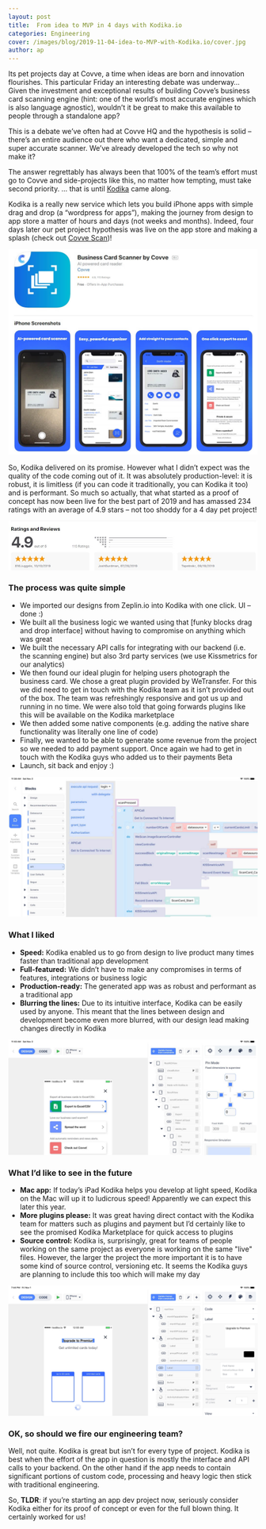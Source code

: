 ```yaml
---
layout: post
title:  From idea to MVP in 4 days with Kodika.io
categories: Engineering
cover: /images/blog/2019-11-04-idea-to-MVP-with-Kodika.io/cover.jpg
author: ap	
---
```

Its pet projects day at Covve, a time when ideas are born and innovation flourishes. This particular Friday an interesting debate was underway… Given the investment and exceptional results of building Covve’s business card scanning engine (hint: one of the world’s most accurate engines which is also language agnostic), wouldn’t it be great to make this available to people through a standalone app? 

This is a debate we’ve often had at Covve HQ and the hypothesis is solid – there’s an entire audience out there who want a dedicated, simple and super accurate scanner. We’ve already developed the tech so why not make it?

The answer regrettably has always been that 100% of the team’s effort must go to Covve and side-projects like this, no matter how tempting, must take second priority.
… that is until [Kodika] came along.

<!--more-->

Kodika is a really new service which lets you build iPhone apps with simple drag and drop (a “wordpress for apps”), making the journey from design to app store a matter of hours and days (not weeks and months). Indeed, four days later our pet project hypothesis was live on the app store and making a splash (check out [Covve Scan])!


![whatsthepoint](/images/blog/2019-11-04-idea-to-MVP-with-Kodika.io/appstore.jpg)


So, Kodika delivered on its promise. However what I didn’t expect was the quality of the code coming out of it. It was absolutely production-level: it is robust, it is limitless (if you can code it traditionally, you can Kodika it too) and is performant. So much so actually, that what started as a proof of concept has now been live for the best part of 2019 and has amassed 234 ratings with an average of 4.9 stars – not too shoddy for a 4 day pet project!

![whatsthepoint](/images/blog/2019-11-04-idea-to-MVP-with-Kodika.io/ratings2.jpg)

### The process was quite simple
- We imported our designs from Zeplin.io into Kodika with one click. UI – done :)
- We built all the business logic we wanted using that [funky blocks drag and drop interface] without having to compromise on anything which was great
- We built the necessary API calls for integrating with our backend (i.e. the scanning engine) but also 3rd party services (we use Kissmetrics for our analytics)
- We then found our ideal plugin for helping users photograph the business card. We chose a great plugin provided by WeTransfer. For this we did need to get in touch with the Kodika team as it isn’t provided out of the box. The team was refreshingly responsive and got us up and running in no time. We were also told that going forwards plugins like this will be available on the Kodika marketplace
- We then added some native components (e.g. adding the native share functionality was literally one line of code)
- Finally, we wanted to be able to generate some revenue from the project so we needed to add payment support. Once again we had to get in touch with the Kodika guys who added us to their payments Beta
- Launch, sit back and enjoy :)


![whatsthepoint](/images/blog/2019-11-04-idea-to-MVP-with-Kodika.io/code.jpg)

### What I liked
- **Speed:** Kodika enabled us to go from design to live product many times faster than traditional app development
- **Full-featured:** We didn’t have to make any compromises in terms of features, integrations or business logic
- **Production-ready:** The generated app was as robust and performant as a traditional app
- **Blurring the lines:** Due to its intuitive interface, Kodika can be easily used by anyone. This meant that the lines between design and development become even more blurred, with our design lead making changes directly in Kodika


![whatsthepoint](/images/blog/2019-11-04-idea-to-MVP-with-Kodika.io/export.jpg)

### What I’d like to see in the future
- **Mac app:** If today’s iPad Kodika helps you develop at light speed, Kodika on the Mac will up it to ludicrous speed! Apparently we can expect this later this year.
- **More plugins please:** It was great having direct contact with the Kodika team for matters such as plugins and payment but I’d certainly like to see the promised Kodika Marketplace for quick access to plugins
- **Source control:** Kodika is, surprisingly, great for teams of people working on the same project as everyone is working on the same "live" files. However, the larger the project the more important it is to have some kind of source control, versioning etc. It seems the Kodika guys are planning to include this too which will make my day


![whatsthepoint](/images/blog/2019-11-04-idea-to-MVP-with-Kodika.io/upgrade.jpg)

### OK, so should we fire our engineering team?
Well, not quite. Kodika is great but isn’t for every type of project. Kodika is best when the effort of the app in question is mostly the interface and API calls to your backend. On the other hand if the app needs to contain significant portions of custom code, processing and heavy logic then stick with traditional engineering.

So, **TLDR**: if you’re starting an app dev project now, seriously consider Kodika either for its proof of concept or even for the full blown thing. It certainly worked for us!

[Kodika]: https://kodika.io
[Covve Scan]: https://covve.com/cardscanner
